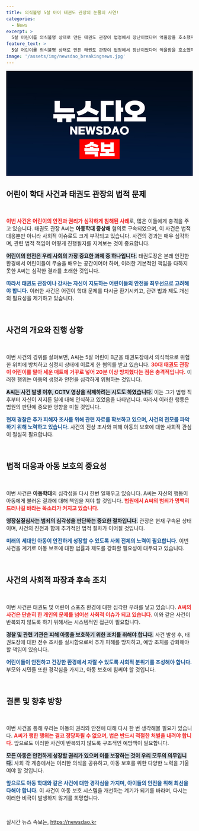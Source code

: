 ```yaml
---
title: 의식불명 5살 아이 태권도 관장의 눈물의 사연!
categories:
  - News
excerpt: >
  5살 어린이를 의식불명 상태로 만든 태권도 관장이 법정에서 장난이었다며 억울함을 호소했지만, CCTV와 증언으로 드러난 충격적인 사실! 경찰, 추가 피해 조사 착수. 클릭해 진실을 확인하세요!
feature_text: >
  5살 어린이를 의식불명 상태로 만든 태권도 관장이 법정에서 장난이었다며 억울함을 호소했지만, CCTV와 증언으로 드러난 충격적인 사실! 경찰, 추가 피해 조사 착수. 클릭해 진실을 확인하세요!
image: '/assets/img/newsdao_breakingnews.jpg'
---
```


<p><img src="/assets/img/newsdao_breakingnews.jpg" alt="firstkoreanews 속보" /></p>

<h2 data-ke-size="size26">어린이 학대 사건과 태권도 관장의 법적 문제</h2>

<p data-ke-size="size16">&nbsp;</p>

<p><b><span style="color: #ee2323;">이번 사건은 어린이의 안전과 권리가 심각하게 침해된 사례</span></b>로, 많은 이들에게 충격을 주고 있습니다. 태권도 관장 A씨는 <b>아동학대 중상해</b> 혐의로 구속되었으며, 이 사건은 법적 대응뿐만 아니라 사회적 이슈로도 크게 부각되고 있습니다. 사건의 경과는 매우 심각하며, 관련 법적 책임이 어떻게 진행될지를 지켜보는 것이 중요합니다. </p>

<p><b><span style="background-color: #21538527;">어린이의 안전은 우리 사회의 가장 중요한 과제 중 하나입니다.</span></b> 태권도장은 본래 안전한 환경에서 어린이들이 무술을 배우는 공간이어야 하며, 이러한 기본적인 책임을 다하지 못한 A씨는 심각한 결과를 초래한 것입니다. </p>

<p><b><span style="color: #1a5490;">따라서 태권도 관장이나 강사는 자신이 지도하는 어린이들의 안전을 최우선으로 고려해야 합니다.</span></b> 이러한 사건은 어린이 학대 문제를 다시금 환기시키고, 관련 법과 제도 개선의 필요성을 제기하고 있습니다.</p>

<p data-ke-size="size16">&nbsp;</p>

<h2 data-ke-size="size26">사건의 개요와 진행 상황</h2>

<p data-ke-size="size16">&nbsp;</p>

<p>이번 사건의 경위를 살펴보면, A씨는 5살 어린이 B군을 태권도장에서 의식적으로 위험한 위치에 방치하고 심정지 상태에 이르게 한 혐의를 받고 있습니다. <b><span style="color: #ee2323;">30대 태권도 관장이 어린이를 말아 세운 매트에 거꾸로 넣어 20분 이상 방치했다는 점은 충격적입니다.</span></b> 이러한 행위는 아동의 생명과 안전을 심각하게 위협하는 것입니다. </p>

<p><b><span style="background-color: #21538527;">A씨는 사건 발생 이후, CCTV 영상을 삭제하려는 시도도 하였습니다.</span></b> 이는 그가 범행 직후부터 자신이 저지른 일에 대해 인식하고 있었음을 나타냅니다. 따라서 이러한 행동은 법원의 판단에 중요한 영향을 미칠 것입니다.</p>

<p><b><span style="color: #1a5490;">현재 경찰은 추가 피해자 조사를 위해 관련 자료를 확보하고 있으며, 사건의 전모를 파악하기 위해 노력하고 있습니다.</span></b> 사건의 진상 조사와 피해 아동의 보호에 대한 사회적 관심이 절실히 필요합니다.</p>

<p data-ke-size="size16">&nbsp;</p>

<h2 data-ke-size="size26">법적 대응과 아동 보호의 중요성</h2>

<p data-ke-size="size16">&nbsp;</p>

<p>이번 사건은 <b>아동학대</b>의 심각성을 다시 한번 일깨우고 있습니다. A씨는 자신의 행동이 아동에게 불러온 결과에 대해 책임을 져야 할 것입니다. <b><span style="color: #ee2323;">법원에서 A씨의 범죄가 명백히 드러나길 바라는 목소리가 커지고 있습니다.</span></b> </p>

<p><b><span style="background-color: #21538527;">영장실질심사는 범죄의 심각성을 판단하는 중요한 절차입니다.</span></b> 관장은 현재 구속된 상태이며, 사건의 진전과 함께 추가적인 법적 절차가 이어질 것입니다. </p>

<p><b><span style="color: #1a5490;">미래의 세대인 아동이 안전하게 성장할 수 있도록 사회 전체의 노력이 필요합니다.</span></b> 이번 사건을 계기로 아동 보호에 대한 법률과 제도를 강화할 필요성이 대두되고 있습니다.</p>

<p data-ke-size="size16">&nbsp;</p>

<h2 data-ke-size="size26">사건의 사회적 파장과 후속 조치</h2>

<p data-ke-size="size16">&nbsp;</p>

<p>이번 사건은 태권도 및 어린이 스포츠 환경에 대한 심각한 우려를 낳고 있습니다. <b><span style="color: #ee2323;">A씨의 사건은 단순히 한 개인의 문제를 넘어선 사회적 이슈가 되고 있습니다.</span></b> 이와 같은 사건이 반복되지 않도록 하기 위해서는 시스템적인 접근이 필요합니다. </p>

<p><b><span style="background-color: #21538527;">경찰 및 관련 기관은 피해 아동을 보호하기 위한 조치를 취해야 합니다.</span></b> 사건 발생 후, 태권도장에 대한 전수 조사를 실시함으로써 추가 피해를 방지하고, 예방 조치를 강화해야 할 책임이 있습니다. </p>

<p><b><span style="color: #1a5490;">어린이들이 안전하고 건강한 환경에서 자랄 수 있도록 사회적 분위기를 조성해야 합니다.</span></b> 부모와 시민들 또한 경각심을 가지고, 아동 보호에 힘써야 할 것입니다.</p>

<p data-ke-size="size16">&nbsp;</p>

<h2 data-ke-size="size26">결론 및 향후 방향</h2>

<p data-ke-size="size16">&nbsp;</p>

<p>이번 사건을 통해 우리는 아동의 권리와 안전에 대해 다시 한 번 생각해볼 필요가 있습니다. <b><span style="color: #ee2323;">A씨가 행한 행위는 결코 정당화될 수 없으며, 법은 반드시 적절한 처벌을 내려야 합니다.</span></b> 앞으로도 이러한 사건이 반복되지 않도록 구조적인 예방책이 필요합니다. </p>

<p><b><span style="background-color: #21538527;">모든 아동은 안전하게 성장할 권리가 있으며 이를 보장하는 것이 우리 모두의 의무입니다.</span></b> 사회 각 계층에서는 이러한 의식을 공유하고, 아동 보호를 위한 다양한 노력을 기울여야 할 것입니다. </p>

<p><b><span style="color: #1a5490;">앞으로도 아동 학대와 같은 사건에 대한 경각심을 가지며, 아이들의 안전을 위해 최선을 다해야 합니다.</span></b> 이 사건이 아동 보호 시스템을 개선하는 계기가 되기를 바라며, 다시는 이러한 비극이 발생하지 않기를 희망합니다. </p>

<p data-ke-size="size16">&nbsp;</p>
실시간 뉴스 속보는, <a href="https://newsdao.kr" rel="dofollow">https://newsdao.kr</a>


